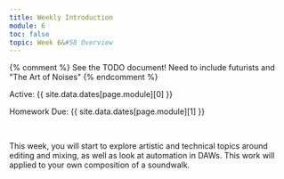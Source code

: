 ```yaml
---
title: Weekly Introduction
module: 6
toc: false
topic: Week 6&#58 Overview
---
```


{% comment %}
See the TODO document! Need to include futurists and "The Art of Noises"
{% endcomment %}



Active: {{ site.data.dates[page.module][0] }}

Homework Due: {{ site.data.dates[page.module][1] }}


<br />

<!-- <div class="embed-responsive embed-responsive-16by9"><iframe class="embed-responsive-item" src="https://www.youtube.com/embed/GGX5lm2me0A" frameborder="0" allowfullscreen></iframe></div> -->


This week, you will start to explore artistic and technical topics around editing and mixing, as well as look at automation in DAWs. This work will applied to your own composition of a soundwalk.
